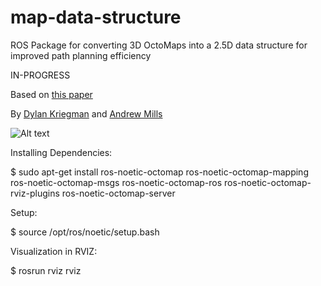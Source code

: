# map-data-structure
ROS Package for converting 3D OctoMaps into a 2.5D data structure for improved path planning efficiency

IN-PROGRESS

Based on [this paper](https://ieeexplore.ieee.org/document/4058725)

By [Dylan Kriegman](https://github.com/dylankrieg?tab=repositories) and [Andrew Mills](https://github.com/andrewbmills)

![Alt text](relative%./Floor-Segmentation.png?raw=true "Title")

Installing Dependencies:

$ sudo apt-get install ros-noetic-octomap ros-noetic-octomap-mapping ros-noetic-octomap-msgs ros-noetic-octomap-ros ros-noetic-octomap-rviz-plugins ros-noetic-octomap-server

Setup:

$ source /opt/ros/noetic/setup.bash

Visualization in RVIZ:

$ rosrun rviz rviz


